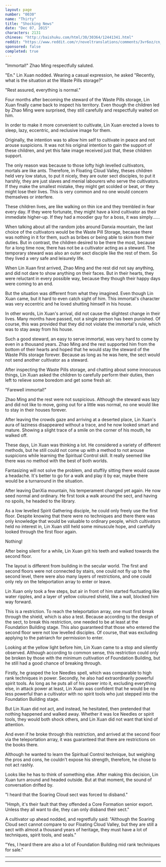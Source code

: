 ```yaml
---
layout: page
number: "0030"
name: "Thirty"
title: "Shocking News"
date: "Dec 07, 2015"
characters: 2131
chinese: "http://baishuku.com/html/30/30364/12441341.html"
reddit: "https://www.reddit.com/r/noveltranslations/comments/3vr6oz/cn_tempered_immortal_chapter_0030/"
sponsored: false
completed: true
---
```


"Immortal!" Zhao Ming respectfully saluted.

"En." Lin Xuan nodded. Wearing a casual expression, he asked "Recently, what is the situation at the Waste Pills storage?"

"Rest assured, everything is normal."

Four months after becoming the steward of the Waste Pills storage, Lin Xuan finally came back to inspect his territory. Even though the children led by Zhao Ming were surprised, they still carefully and respectfully waited on him.

In order to make it more convenient to cultivate, Lin Xuan erected a loves to sleep, lazy, eccentric, and reclusive image for them.

Originally, the intention was to allow him self to cultivate in peace and not arouse suspicions. It was not his original intention to gain the support of these children, and yet this fake image received just that, these children support.

The only reason was because to those lofty high levelled cultivators, mortals are like ants. Therefore, in Floating Cloud Valley, theses children held very low status, to put it nicely, they are outer sect disciples, to put it harshly, they are just slaves and menial labourers who serve the cultivators. If they make the smallest mistake, they might get scolded or beat, or they might lose their lives. This is very common and no one would concern themselves or interfere.

These children lives, are like walking on thin ice and they trembled in fear every day. If they were fortunate, they might have a kind cultivator as their immediate higher-up. If they had a moodier guy for a boss, it was simply......

When talking about all the random jobs around Danxia mountain, the last choice of the cultivators would be the Waste Pill Storage, because there was nothing in it for them, such as bribes or being able to skim from their duties. But in contrast, the children desired to be there the most, because for a long time now, there has not be a cultivator acting as a steward. The temporary steward was also an outer sect disciple like the rest of them. So they lived a very safe and leisurely life.

When Lin Xuan first arrived, Zhao Ming and the rest did not say anything, and did not dare to show anything on their faces. But in their hearts, they were reluctant in every possible way, because they though their happy days were coming to an end.

But the situation was different from what they imagined. Even though Lin Xuan came, but it hard to even catch sight of him. This immortal's character was very eccentric and he loved shutting himself in his house.

In other words, Lin Xuan's arrival, did not cause the slightest change in their lives. Many months have passed, not a single person has been punished. Of course, this was provided that they did not violate the immortal's rule, which was to stay away from his house.

Such a good steward, an easy to serve immortal, was very hard to come by even in a thousand years. Zhao Ming and the rest supported him from the bottom of their hearts and hoped that he would stay the steward of the Waste Pills storage forever. Because as long as he was here, the sect would not send another cultivator as a steward.

After inspecting the Waste Pills storage, and chatting about some innocuous things, Lin Xuan asked the children to carefully perform their duties, then left to relieve some boredom and get some fresh air.

"Farewell immortal!"

Zhao Ming and the rest were not suspicious. Although the steward was lazy and did not like to move, going out for a little was normal, no one would like to stay in their houses forever.

After leaving the crowds gaze and arriving at a deserted place, Lin Xuan's aura of laziness disappeared without a trace, and he now looked smart and mature. Showing a slight trace of a smile on the corner of his mouth, he walked off.

These days, Lin Xuan was thinking a lot. He considered a variety of different methods, but he still could not come up with a method to not arouse suspicions while learning the Spiritual Control skill. It really seemed like there was no method with the best of both worlds.

Fantasizing will not solve the problem, and stuffily sitting there would cause a headache. It's better to go for a walk and play it by ear, maybe there would be a turnaround in the situation.

After leaving DanXia mountain, his temperament changed yet again. He now seed normal and ordinary. He first took a walk around the sect, and having no spoils, he headed to the library.

As a low levelled Spirit Gathering disciple, he could only freely use the first floor. Despite knowing that there were no techniques and there there was only knowledge that would be valuable to ordinary people, which cultivators held no interest in, Lin Xuan still held some minuscule hope, and carefully looked through the first floor again.

Nothing!

After being silent for a while, Lin Xuan grit his teeth and walked towards the second floor.

The layout is different from building in the secular world. The first and second floors were not connected by stairs, one could not fly up to the second level, there were also many layers of restrictions, and one could only rely on the teleportation array to enter or leave.

Lin Xuan only took a few steps, but air in front of him started fluctuating like water ripples, and a layer of yellow coloured shield, like a wall, blocked him way forward.

This is a restriction. To reach the teleportation array, one must first break through the shield, which is also a test. Because according to the design of the sect, to break this restriction, one needed to be at least at the Foundation Building stage. This also guaranteed that those who entered the second floor were not low levelled disciples. Of course, that was excluding applying to the patriarch for permission to enter.

Looking at the yellow light before him, Lin Xuan came to a stop and silently observed. Although according to common sense, this restriction could only be broken by those with the minimum cultivation of Foundation Building, but he still had a good chance of breaking through.

Firstly, he grasped the Ice Needles spell, which was comparable to high rank techniques in power. Secondly, he also had extraordinarily powerful spirit tools. As long as he puts all of his power into it, excluding everything else, in attack power at least, Lin Xuan was confident that he would be no less powerful than a cultivator with no spirit tools who just stepped into the Foundation Building stage.

But Lin Xuan did not act, and instead, he hesitated, then pretended that nothing happened and walked away. Whether it was Ice Needles or spirit tools, they would both shock others, and Lin Xuan did not want that kind of attention.

And even if he broke through this restriction, and arrived at the second floor via the teleportation array, it was guaranteed that there are restrictions on the books there.

Although he wanted to learn the Spiritual Control technique, but weighing the pros and cons, he couldn't expose his strength, therefore, he chose to not act rashly.

Looks like he has to think of something else. After making this decision, Lin Xuan turn around and headed outside. But at that moment, the sound of conversation drifted by.

"I heard that the Soaring Cloud sect was forced to disband."

"Hmph, it's their fault that they offended a Core Formation senior export. Unless they all want to die, they can only disband their sect."

A cultivator up ahead nodded, and regretfully said: "Although the Soaring Cloud sect cannot compare to our Floating Cloud Valley, but they are still a sect with almost a thousand years of heritage, they must have a lot of techniques, spirit tools, and seals."

"Yes, I heard there are also a lot of Foundation Building mid rank techniques for sale."

- - -
- - -
